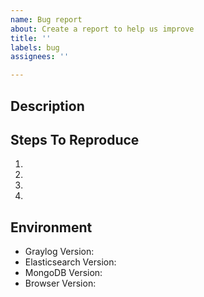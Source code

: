 ```yaml
---
name: Bug report
about: Create a report to help us improve
title: ''
labels: bug
assignees: ''

---
```


## Description

## Steps To Reproduce

1.
1.
1.
1.

## Environment

- Graylog Version:
- Elasticsearch Version:
- MongoDB Version:
- Browser Version:
